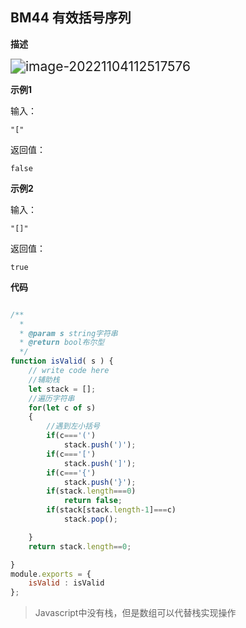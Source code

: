 ## **BM44** **有效括号序列**

**描述**

<img src="https://aruiblogimages.oss-cn-hangzhou.aliyuncs.com/img/image-20221104112517576.png" alt="image-20221104112517576" style="zoom:150%;" />

**示例1**

输入：

```
"["
```

返回值：

```
false
```

**示例2**

输入：

```
"[]"
```

返回值：

```
true
```

**代码**

```js

/**
  * 
  * @param s string字符串 
  * @return bool布尔型
  */
function isValid( s ) {
    // write code here
    //辅助栈
    let stack = [];
    //遍历字符串
    for(let c of s)
    {
        //遇到左小括号
        if(c==='(')
            stack.push(')');
        if(c==='[')
            stack.push(']');
        if(c==='{')
            stack.push('}');
        if(stack.length===0)
            return false;
        if(stack[stack.length-1]===c)
            stack.pop();

    }
    return stack.length==0;

}
module.exports = {
    isValid : isValid
};
```

> Javascript中没有栈，但是数组可以代替栈实现操作
